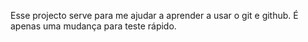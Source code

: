 Esse projecto serve para me ajudar a aprender a usar o git e github.
É apenas uma mudança para teste rápido.